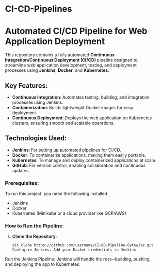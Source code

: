 # CI-CD-Pipelines
# Automated CI/CD Pipeline for Web Application Deployment

This repository contains a fully automated **Continuous Integration/Continuous Deployment (CI/CD)** pipeline designed to streamline web application development, testing, and deployment processes using **Jenkins**, **Docker**, and **Kubernetes**.

## Key Features:
- **Continuous Integration**: Automates testing, building, and integration processes using Jenkins.
- **Containerization**: Builds lightweight Docker images for easy deployment.
- **Continuous Deployment**: Deploys the web application on Kubernetes clusters, ensuring smooth and scalable operations.

## Technologies Used:
- **Jenkins**: For setting up automated pipelines for CI/CD.
- **Docker**: To containerize applications, making them easily portable.
- **Kubernetes**: To manage and deploy containerized applications at scale.
- **GitHub**: For version control, enabling collaboration and continuous updates.

### Prerequisites:
To run this project, you need the following installed:
- Jenkins
- Docker
- Kubernetes (Minikube or a cloud provider like GCP/AWS)

### How to Run the Pipeline:
1. **Clone the Repository**: 
   ```bash
   git clone https://github.com/username/CI-CD-Pipeline-Bytewise.git
   Configure Jenkins: Add your Docker credentials to Jenkins.
Run the Jenkins Pipeline: Jenkins will handle the rest—building, pushing, and deploying the app to Kubernetes.
